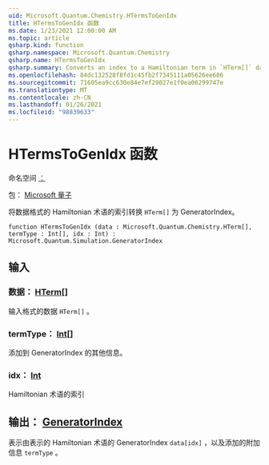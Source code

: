 ```yaml
---
uid: Microsoft.Quantum.Chemistry.HTermsToGenIdx
title: HTermsToGenIdx 函数
ms.date: 1/23/2021 12:00:00 AM
ms.topic: article
qsharp.kind: function
qsharp.namespace: Microsoft.Quantum.Chemistry
qsharp.name: HTermsToGenIdx
qsharp.summary: Converts an index to a Hamiltonian term in `HTerm[]` data format to a GeneratorIndex.
ms.openlocfilehash: 84dc132528f8fd1c45fb2f7345111a05626ee686
ms.sourcegitcommit: 71605ea9cc630e84e7ef29027e1f0ea06299747e
ms.translationtype: MT
ms.contentlocale: zh-CN
ms.lasthandoff: 01/26/2021
ms.locfileid: "98839633"
---
```

# <a name="htermstogenidx-function"></a>HTermsToGenIdx 函数

命名空间 [：](xref:Microsoft.Quantum.Chemistry)

包： [Microsoft 量子](https://nuget.org/packages/Microsoft.Quantum.Chemistry)


将数据格式的 Hamiltonian 术语的索引转换 `HTerm[]` 为 GeneratorIndex。

```qsharp
function HTermsToGenIdx (data : Microsoft.Quantum.Chemistry.HTerm[], termType : Int[], idx : Int) : Microsoft.Quantum.Simulation.GeneratorIndex
```


## <a name="input"></a>输入

### <a name="data--hterm"></a>数据： [HTerm](xref:Microsoft.Quantum.Chemistry.HTerm)[]

输入格式的数据 `HTerm[]` 。


### <a name="termtype--int"></a>termType： [Int](xref:microsoft.quantum.lang-ref.int)[]

添加到 GeneratorIndex 的其他信息。


### <a name="idx--int"></a>idx： [Int](xref:microsoft.quantum.lang-ref.int)

Hamiltonian 术语的索引



## <a name="output--generatorindex"></a>输出： [GeneratorIndex](xref:Microsoft.Quantum.Simulation.GeneratorIndex)

表示由表示的 Hamiltonian 术语的 GeneratorIndex `data[idx]` ，以及添加的附加信息 `termType` 。